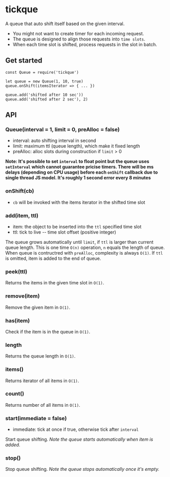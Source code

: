 # tickque
A queue that auto shift itself based on the given interval.

- You might not want to create timer for each incoming request.
- The queue is designed to align those requests into `time slots`.
- When each time slot is shifted, process requests in the slot in batch.

## Get started

```
const Queue = require('tickque')

let queue = new Queue(1, 10, true)
queue.onShift(itemsIterator => { ... })

queue.add('shifted after 10 sec'))
queue.add('shifted after 2 sec'), 2)
```

## API

### Queue(interval = 1, limit = 0, preAlloc = false)
- interval: auto shifting interval in second
- limit: maximum ttl (queue length), which make it fixed length
- preAlloc: alloc slots during construction if `limit` > 0

**Note: It's possible to set `interval` to float point but the queue uses `setInterval` which cannot guarantee pricise timers. There will be ms delays (depending on CPU usage) before each `onShift` callback due to single thread JS model. It's roughly 1 second error every 8 minutes**

### onShift(cb)
- `cb` will be invoked with the items iterator in the shifted time slot

### add(item, ttl)
- item: the object to be inserted into the `ttl` specified time slot
- ttl: tick to live -- time slot offset (positive integer)

The queue grows automatically until `limit`, if `ttl` is larger than current queue length.
This is one time `O(n)` operation, `n` equals the length of queue.
When queue is contructred with `preAlloc`, complexity is always `O(1)`.
If `ttl` is omitted, item is added to the end of queue.

### peek(ttl)
Returns the items in the given time slot in `O(1)`. 

### remove(item)
Remove the given item in `O(1)`.

### has(item)
Check if the item is in the queue in `O(1)`.

### length
Returns the queue length in `O(1)`.

### items()
Returns iterator of all items in `O(1)`.

### count()
Returns number of all items in `O(1)`.

### start(immediate = false)
- immediate: tick at once if true, otherwise tick after `interval`

Start queue shifting. *Note the queue starts automatically when item is added.*

### stop()
Stop queue shifting. *Note the queue stops automatically once it's empty.*
